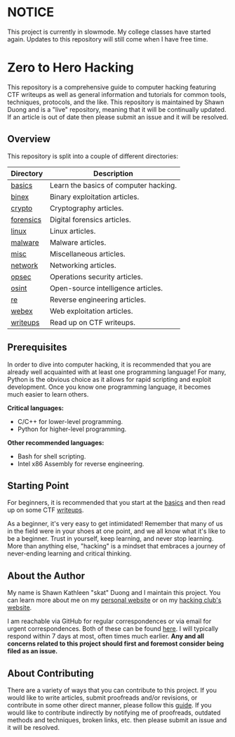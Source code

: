 # NOTICE

This project is currently in slowmode. My college classes have started again. Updates to this repository will still come when I have free time.

# Zero to Hero Hacking

This repository is a comprehensive guide to computer hacking featuring CTF writeups as well as general information and tutorials for common tools, techniques, protocols, and the like. This repository is maintained by Shawn Duong and is a "live" repository, meaning that it will be continually updated. If an article is out of date then please submit an issue and it will be resolved.

## Overview

This repository is split into a couple of different directories:

| **Directory**             | **Description**                       |
| ------------------------- | ------------------------------------- |
| [basics](./basics/)       | Learn the basics of computer hacking. |
| [binex](./binex/)         | Binary exploitation articles.         |
| [crypto](./crypto/)       | Cryptography articles.                |
| [forensics](./forensics/) | Digital forensics articles.           |
| [linux](./linux/)         | Linux articles.                       |
| [malware](./malware/)     | Malware articles.                     |
| [misc](./misc)            | Miscellaneous articles.               |
| [network](./network/)     | Networking articles.                  |
| [opsec](./opsec/)         | Operations security articles.         |
| [osint](./osint/)         | Open-source intelligence articles.    |
| [re](./re/)               | Reverse engineering articles.         |
| [webex](./webex/)         | Web exploitation articles.            |
| [writeups](./writeups/)   | Read up on CTF writeups.              |

## Prerequisites

In order to dive into computer hacking, it is recommended that you are already well acquainted with at least one programming language! For many, Python is the obvious choice as it allows for rapid scripting and exploit development. Once you know one programming language, it becomes much easier to learn others.

**Critical languages:**
- C/C++ for lower-level programming.
- Python for higher-level programming.

**Other recommended languages:**
- Bash for shell scripting.
- Intel x86 Assembly for reverse engineering.

## Starting Point

For beginners, it is recommended that you start at the [basics](./basics/) and then read up on some CTF [writeups](./writeups/).

As a beginner, it's very easy to get intimidated! Remember that many of us in the field were in your shoes at one point, and we all know what it's like to be a beginner. Trust in yourself, keep learning, and never stop learning. More than anything else, "hacking" is a mindset that embraces a journey of never-ending learning and critical thinking.

## About the Author

My name is Shawn Kathleen "skat" Duong and I maintain this project. You can learn more about me on my [personal website](http://shawnd.xyz/) or on my [hacking club's website](https://irissec.xyz/members/skat).

I am reachable via GitHub for regular correspondences or via email for urgent correspondences. Both of these can be found [here](https://github.com/shawnduong). I will typically respond within 7 days at most, often times much earlier. **Any and all concerns related to this project should first and foremost consider being filed as an issue.**

## About Contributing

There are a variety of ways that you can contribute to this project. If you would like to write articles, submit proofreads and/or revisions, or contribute in some other direct manner, please follow this [guide](https://akrabat.com/the-beginners-guide-to-contributing-to-a-github-project/). If you would like to contribute indirectly by notifying me of proofreads, outdated methods and techniques, broken links, etc. then please submit an issue and it will be resolved.
